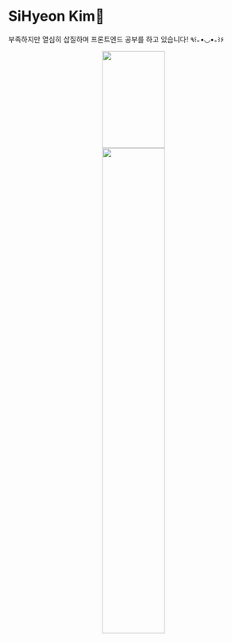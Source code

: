 
<h1 >SiHyeon Kim🐯</h1>
<p>부족하지만 열심히 삽질하며 프론트엔드 공부를 하고 있습니다! ٩꒰｡•◡•｡꒱۶ </p> 

<p align="center">
  <img  width="50%" style="height:195px" src="https://github-readme-stats.vercel.app/api/top-langs/?username=sihyonn&layout=compact&theme=onedark" />
  <img  width="50%" src="https://github-readme-stats.vercel.app/api?username=sihyonn&show_icons=true&theme=radical">  
</p>
